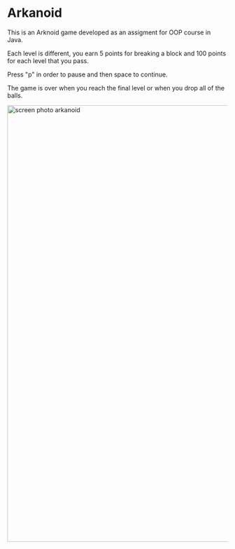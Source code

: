 # Arkanoid
This is an Arknoid game developed as an assigment for OOP course in Java. 

Each level is different, you earn 5 points for breaking a block and 100 points for each level that you pass. 

Press "p" in order to pause and then space to continue. 

The game is over when you reach the final level or when you drop all of the balls.


<img width="996" alt="screen photo arkanoid" src="https://user-images.githubusercontent.com/94752232/193849955-b9851fdd-6c40-4f47-b79d-7afc1271787a.png">

